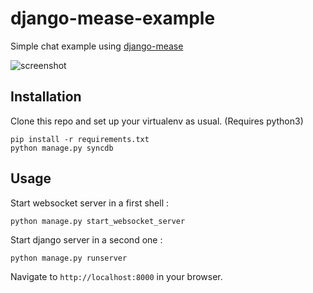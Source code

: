 django-mease-example
====================

Simple chat example using [django-mease](https://github.com/florianpaquet/django-mease)

![screenshot](https://raw.github.com/florianpaquet/django-mease-example/master/images/screenshot.png)

Installation
------------

Clone this repo and set up your virtualenv as usual. (Requires python3)

```
pip install -r requirements.txt
python manage.py syncdb
```

Usage
-----

Start websocket server in a first shell :

```
python manage.py start_websocket_server
```

Start django server in a second one :

```
python manage.py runserver
```

Navigate to `http://localhost:8000` in your browser.
